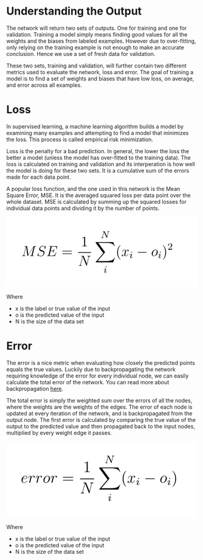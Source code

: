 # Understanding the Output

The network will return two sets of outputs. One for training and one for validation. Training a model simply means finding good values for all the weights and the biases from labeled examples. However due to over-fitting, only relying on the training example is not enough to make an accurate conclusion. Hence we use a set of fresh data for validation.

These two sets, training and validation, will further contain two different metrics used to evaluate the network, loss and error. The goal of training a model is to find a set of weights and biases that have low loss, on average, and error across all examples. 

# Loss

In supervised learning, a machine learning algorithm builds a model by examining many examples and attempting to find a model that minimizes the loss. This process is called empirical risk minimization.

Loss is the penalty for a bad prediction. In general, the lower the loss the better a model (unless the model has over-fitted to the training data). The loss is calculated on training and validation and its interperation is how well the model is doing for these two sets. It is a cumulative sum of the errors made for each data point. 

A popular loss function, and the one used in this network is the Mean Square Error, MSE. It is the averaged squared loss per data point over the whole dataset. MSE is calculated by summing up the squared losses for individual data points and dividing it by the number of points.

![MSE](https://github.com/alintulu/NeuralNetwork/blob/master/documentation/images/mse.png)

Where 

  * x is the label or true value of the input
  * o is the predicted value of the input
  * N is the size of the data set

# Error

The error is a nice metric when evaluating how closely the predicted points equals the true values. Luckily due to backpropagating the network requiring knowledge of the error for every individual node, we can easily calculate the total error of the network. You can read more about backpropagation [here](https://github.com/alintulu/NNMaven/blob/master/documentation/UnderstandingTheNetwork.md). 

The total error is simply the weighted sum over the errors of all the nodes, where the weights are the weights of the edges. The error of each node is updated at every iteration of the network, and is backpropagated from the output node. The first error is calculated by comparing the true value of the output to the predicted value and then propagated back to the input nodes, multiplied by every weight edge it passes. 

![Error](https://github.com/alintulu/NeuralNetwork/blob/master/documentation/images/err.png)

Where 

  * x is the label or true value of the input
  * o is the predicted value of the input
  * N is the size of the data set

